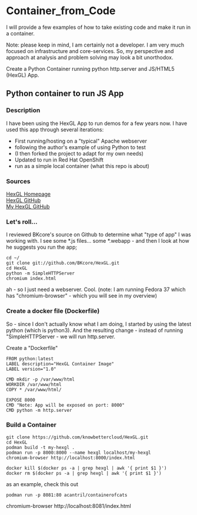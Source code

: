 # Container_from_Code

I will provide a few examples of how to take existing code and make it run in a container.

Note: please keep in mind, I am certainly not a developer.  I am very much focused on infrastructure and core-services.  So, my perspective and approach at analysis and problem solving may look a bit unorthodox.  


Create a Python Container running python http.server and JS/HTML5 (HexGL) App.

## Python container to run JS App

### Description
I have been using the HexGL App to run demos for a few years now.  I have used this app through several iterations:

* First running/hosting on a "typical" Apache webserver
* following the author's example of using Python to test  
* (I then forked the project to adapt for my own needs)
* Updated to run in Red Hat OpenShift
* run as a simple local container (what this repo is about)

### Sources
[HexGL Homepage](https://hexgl.bkcore.com/)  
[HexGL GitHub](https://github.com/BKcore/HexGL)  
[My HexGL GitHub](https://github.com/KnowBetterCloud/HexGL)  

### Let's roll...
I reviewed BKcore's source on Github to determine what "type of app" I was working with.  I see some *.js files... some *.webapp - and then I look at how he suggests you run the app;

```
cd ~/
git clone git://github.com/BKcore/HexGL.git
cd HexGL
python -m SimpleHTTPServer
chromium index.html
```
ah - so I just need a webserver.  Cool.  (note:  I am running Fedora 37 which has "chromium-browser" - which you will see in my overview)

### Create a docker file (Dockerfile)
So - since I don't actually know what I am doing, I started by using the latest python (which is python3).  And the resulting change - instead of running "SimpleHTTPServer - we will run http.server.

Create a "Dockerfile"
```
FROM python:latest
LABEL description="HexGL Container Image"
LABEL version="1.0"

CMD mkdir -p /var/www/html
WORKDIR /var/www/html
COPY * /var/www/html/

EXPOSE 8000
CMD "Note: App will be exposed on port: 8000"
CMD python -m http.server
```

### Build a Container

```
git clone https://github.com/knowbettercloud/HexGL.git
cd HexGL
podman build -t my-hexgl .
podman run -p 8000:8000 --name hexgl localhost/my-hexgl
chromium-browser http://localhost:8000/index.html
```

```
docker kill $(docker ps -a | grep hexgl | awk '{ print $1 }')
docker rm $(docker ps -a | grep hexgl | awk '{ print $1 }')
```


as an example, check this out
```
podman run -p 8081:80 acantril/containerofcats
```
chromium-browser http://localhost:8081/index.html
 
